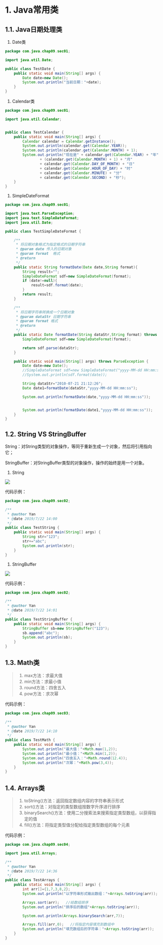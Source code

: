 # 1. Java常用类
## 1.1. Java日期处理类
1. Date类

```java
package com.java.chap09.sec01;

import java.util.Date;

public class TestDate {
    public static void main(String[] args) {
        Date date=new Date();
        System.out.println("当前日期："+date);
    }
}

```

1. Calendar类

```java
package com.java.chap09.sec01;

import java.util.Calendar;


public class TestCalendar {
    public static void main(String[] args) {
        Calendar calendar = Calendar.getInstance();
        System.out.println(calendar.get(Calendar.YEAR));
        System.out.println(calendar.get(Calendar.MONTH) + 1);
        System.out.println("现在是" + calendar.get(Calendar.YEAR) + "年"
                + (calendar.get(Calendar.MONTH) + 1) + "月"
                + calendar.get(Calendar.DAY_OF_MONTH) + "日"
                + calendar.get(Calendar.HOUR_OF_DAY) + "时"
                + calendar.get(Calendar.MINUTE) + "分"
                + calendar.get(Calendar.SECOND) + "秒");
    }
}

```

1. SimpleDateFormat

```java
package com.java.chap09.sec01;

import java.text.ParseException;
import java.text.SimpleDateFormat;
import java.util.Date;

public class TestSimpleDateFormat {

    /**
     * 将日期对象格式为指定格式的日期字符串
     * @param date 传入的日期对象
     * @param format  格式
     * @return
     */
    public static String formatDate(Date date,String format){
        String result="";
        SimpleDateFormat sdf=new SimpleDateFormat(format);
        if (date!=null){
            result=sdf.format(date);
        }
        return result;
    }

    /**
     * 将日期字符串转换成一个日期对象
     * @param dataStr 日期字符串
     * @param format 格式
     * @return
     */
    public static Date formatDate(String dataStr,String format) throws ParseException {
        SimpleDateFormat sdf=new SimpleDateFormat(format);

        return sdf.parse(dataStr);
    }

    public static void main(String[] args) throws ParseException {
        Date date=new Date();
        //SimpleDateFormat sdf=new SimpleDateFormat("yyyy-MM-dd HH:mm:ss");
        //System.out.println(sdf.format(date));

        String dataStr="2010-07-21 21:12:26";
        Date date1=formatDate(dataStr,"yyyy-MM-dd HH:mm:ss");

        System.out.println(formatDate(date,"yyyy-MM-dd HH:mm:ss"));


        System.out.println(formatDate(date1,"yyyy-MM-dd HH:mm:ss"));
    }
}

```

## 1.2. String VS StringBuffer
String：对String类型的对象操作，等同于重新生成一个对象，然后将引用指向它；

StringBuffer：对StringBuffer类型的对象操作，操作的始终是用一个对象。     

1. String

![](https://live.staticflickr.com/65535/48344498272_fa4a07241c_z.jpg)

代码示例：

```java
package com.java.chap09.sec02;

/**
 * @author Yan
 * @date 2019/7/22 14:00
 */
public class TestString {
    public static void main(String[] args) {
        String str="123";
        str+="abc";
        System.out.println(str);
    }
}

```

1. StringBuffer

![](https://live.staticflickr.com/65535/48344384271_961416d201_z.jpg)

代码示例：

```java
package com.java.chap09.sec02;

/**
 * @author Yan
 * @date 2019/7/22 14:01
 */
public class TestStringBuffer {
    public static void main(String[] args) {
        StringBuffer sb=new StringBuffer("123");
        sb.append("abc");
        System.out.println(sb);
    }
}

```

## 1.3. Math类
>1. max方法：求最大值
>2. min方法：求最小值
>3. round方法：四舍五入
>4. pow方法：求次幂

代码示例：

```java
package com.java.chap09.sec03;

/**
 * @author Yan
 * @date 2019/7/22 14:10
 */
public class TestMath {
    public static void main(String[] args) {
        System.out.println("最大值："+Math.max(1,2));
        System.out.println("最小值："+Math.min(1,2));
        System.out.println("四舍五入："+Math.round(12.4));
        System.out.println("次幂："+Math.pow(3,4));
    }
}

```

## 1.4. Arrays类
>1. toString()方法：返回指定数组内容的字符串表示形式
>2. sort()方法：对指定的类型数组按数字升序进行排序
>3. binarySearch()方法：使用二分搜索法来搜索指定类型数组，以获得指定的值
>4. fill()方法：将指定类型值分配给指定类型数组的每个元素

代码示例：

```java
package com.java.chap09.sec04;

import java.util.Arrays;

/**
 * @author Yan
 * @date 2019/7/22 14:36
 */
public class TestArrays {
    public static void main(String[] args) {
        int arr[]={1,7,3,8,2};
        System.out.println("以字符串形式输出数组："+Arrays.toString(arr));

        Arrays.sort(arr);   //给数组排序
        System.out.println("排序后的数组"+Arrays.toString(arr));

        System.out.println(Arrays.binarySearch(arr,7));

        Arrays.fill(arr,0);   //将指定内容填充到数组中
        System.out.println("填充数组后的字符串："+Arrays.toString(arr));
    }
}
```
